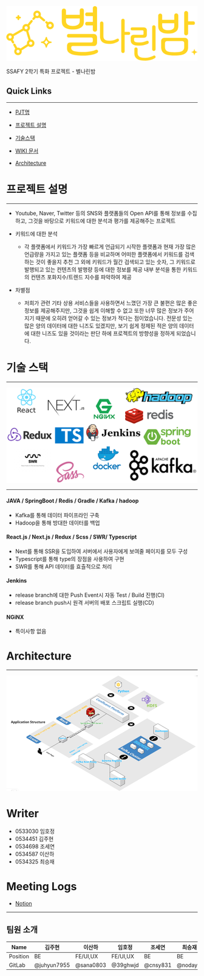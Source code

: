 ![Asset_6](/README.asset/Asset_6.png)

SSAFY 2학기 특화 프로젝트 - 별나린밤

## Quick Links 

------



- [PJT명](#프로젝트명)

- [프로젝트 설명](#프로젝트-설명)

- [기술스택](#기술-스택)

- [WIKI 문서](#wiki)

- [Architecture](#architecture)



# 프로젝트 설명

------


- Youtube, Naver, Twitter 등의 SNS와 플랫폼들의 Open API를 통해 정보를 수집하고, 그것을 바탕으로 키워드에 대한 분석과 평가를 제공해주는 프로젝트


- 키워드에 대한 분석
    - 각 플랫폼에서 키워드가 가장 빠르게 언급되기 시작한 플랫폼과 현재 가장 많은 언급량을 가지고 있는 플랫폼 등을 비교하며 어떠한 플랫폼에서 키워드를 검색하는 것이 좋을지 추천
그 외에 키워드가 월간 검색되고 있는 숫자, 그 키워드로 발행되고 있는 컨텐츠의 발행량 등에 대한 정보를 제공
내부 분석을 통한 키워드의 컨텐츠 포화지수/트렌드 지수를 파악하여 제공



- 차별점
    - 저희가 관련 기타 상용 서비스들을 사용하면서 느꼈던 가장 큰 불편은 많은 좋은 정보를 제공해주지만, 그것을 쉽게 이해할 수 없고 또한 너무 많은 정보가 주어지기 때문에 오히려 얻어갈 수 있는 정보가 적다는 점이었습니다.
전문성 있는 많은 양의 데이터에 대한 니즈도 있겠지만, 보기 쉽게 정제된 적은 양의 데이터에 대한 니즈도 있을 것이라는 판단 하에 프로젝트의 방향성을 정하게 되었습니다.



# 기술 스택

---

![image](/README.asset/image.png)

---
#### JAVA / SpringBoot / Redis / Gradle / Kafka / hadoop 

* Kafka를 통해 데이터 파이프라인 구축
* Hadoop을 통해 방대한 데이터를 백업

#### React.js / Next.js / Redux / Scss / SWR/ Typescript

* Next를 통해 SSR을 도입하여 서버에서 사용자에게 보여줄 페이지를 모두 구성
* Typescript를 통해 type의 장점을 사용하여 구현
* SWR를 통해 API 데이터를 효츌적으로 처리

#### Jenkins

* release branch에 대한 Push Event시 자동 Test / Build 진행(CI)
* release branch push시 원격 서버의 배포 스크립트 실행(CD)

#### NGiNX

* 특이사항 없음

<!-- # WIKI

------

프로젝트의 모든 정보는 [WIKI](https://lab.ssafy.com/s05-bigdata-dist/S05P21B103/-/wikis/Home)를 통해 참고하실 수 있습니다.
 -->


# Architecture

---

![Image_Pasted_at_2021-10-6_20-58](/README.asset/Image_Pasted_at_2021-10-6_20-58.png)



# Writer

- 0533030 임호정
- 0534451 김주현
- 0534698 조세연
- 0534587 이산하
- 0534325 최승재

# Meeting Logs

- [Notion](https://feline-ceramic-f5b.notion.site/021d6df882794c8eb1259bd7dbd1c504)

---

## 팀원 소개

| Name     | 김주현 | 이산하 | 임호정 | 조세연 | 최승재 |
| -------- | ------ | ------ | ------ | ------ | ------ |
| Position | BE | FE/UI,UX | FE/UI,UX |    BE  | BE |
| GitLab   | @juhyun7955 | @sana0803 | @39ghwjd |  @cnsy831 |@nodayst|

